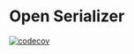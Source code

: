# Open Serializer

[![codecov](https://codecov.io/gh/open-serializer/open-serializer/branch/main/graph/badge.svg?token=DBL7RGBGFW)](https://codecov.io/gh/open-serializer/open-serializer)
